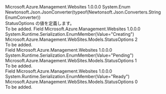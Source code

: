 <Type Name="StatusOptions" FullName="Microsoft.Azure.Management.WebSites.Models.StatusOptions">
  <TypeSignature Language="C#" Value="public enum StatusOptions" />
  <TypeSignature Language="ILAsm" Value=".class public auto ansi sealed StatusOptions extends System.Enum" />
  <TypeSignature Language="DocId" Value="T:Microsoft.Azure.Management.WebSites.Models.StatusOptions" />
  <TypeSignature Language="VB.NET" Value="Public Enum StatusOptions" />
  <TypeSignature Language="F#" Value="type StatusOptions = " />
  <AssemblyInfo>
    <AssemblyName>Microsoft.Azure.Management.Websites</AssemblyName>
    <AssemblyVersion>1.0.0.0</AssemblyVersion>
  </AssemblyInfo>
  <Base>
    <BaseTypeName>System.Enum</BaseTypeName>
  </Base>
  <Attributes>
    <Attribute>
      <AttributeName>Newtonsoft.Json.JsonConverter(typeof(Newtonsoft.Json.Converters.StringEnumConverter))</AttributeName>
    </Attribute>
  </Attributes>
  <Docs>
    <summary>
            StatusOptions の値を定義します。
            </summary>
    <remarks>To be added.</remarks>
  </Docs>
  <Members>
    <Member MemberName="Creating">
      <MemberSignature Language="C#" Value="Creating" />
      <MemberSignature Language="ILAsm" Value=".field public static literal valuetype Microsoft.Azure.Management.WebSites.Models.StatusOptions Creating = int32(2)" />
      <MemberSignature Language="DocId" Value="F:Microsoft.Azure.Management.WebSites.Models.StatusOptions.Creating" />
      <MemberSignature Language="VB.NET" Value="Creating" />
      <MemberSignature Language="F#" Value="Creating = 2" Usage="Microsoft.Azure.Management.WebSites.Models.StatusOptions.Creating" />
      <MemberType>Field</MemberType>
      <AssemblyInfo>
        <AssemblyName>Microsoft.Azure.Management.Websites</AssemblyName>
        <AssemblyVersion>1.0.0.0</AssemblyVersion>
      </AssemblyInfo>
      <Attributes>
        <Attribute>
          <AttributeName>System.Runtime.Serialization.EnumMember(Value="Creating")</AttributeName>
        </Attribute>
      </Attributes>
      <ReturnValue>
        <ReturnType>Microsoft.Azure.Management.WebSites.Models.StatusOptions</ReturnType>
      </ReturnValue>
      <MemberValue>2</MemberValue>
      <Docs>
        <summary>To be added.</summary>
      </Docs>
    </Member>
    <Member MemberName="Pending">
      <MemberSignature Language="C#" Value="Pending" />
      <MemberSignature Language="ILAsm" Value=".field public static literal valuetype Microsoft.Azure.Management.WebSites.Models.StatusOptions Pending = int32(1)" />
      <MemberSignature Language="DocId" Value="F:Microsoft.Azure.Management.WebSites.Models.StatusOptions.Pending" />
      <MemberSignature Language="VB.NET" Value="Pending" />
      <MemberSignature Language="F#" Value="Pending = 1" Usage="Microsoft.Azure.Management.WebSites.Models.StatusOptions.Pending" />
      <MemberType>Field</MemberType>
      <AssemblyInfo>
        <AssemblyName>Microsoft.Azure.Management.Websites</AssemblyName>
        <AssemblyVersion>1.0.0.0</AssemblyVersion>
      </AssemblyInfo>
      <Attributes>
        <Attribute>
          <AttributeName>System.Runtime.Serialization.EnumMember(Value="Pending")</AttributeName>
        </Attribute>
      </Attributes>
      <ReturnValue>
        <ReturnType>Microsoft.Azure.Management.WebSites.Models.StatusOptions</ReturnType>
      </ReturnValue>
      <MemberValue>1</MemberValue>
      <Docs>
        <summary>To be added.</summary>
      </Docs>
    </Member>
    <Member MemberName="Ready">
      <MemberSignature Language="C#" Value="Ready" />
      <MemberSignature Language="ILAsm" Value=".field public static literal valuetype Microsoft.Azure.Management.WebSites.Models.StatusOptions Ready = int32(0)" />
      <MemberSignature Language="DocId" Value="F:Microsoft.Azure.Management.WebSites.Models.StatusOptions.Ready" />
      <MemberSignature Language="VB.NET" Value="Ready" />
      <MemberSignature Language="F#" Value="Ready = 0" Usage="Microsoft.Azure.Management.WebSites.Models.StatusOptions.Ready" />
      <MemberType>Field</MemberType>
      <AssemblyInfo>
        <AssemblyName>Microsoft.Azure.Management.Websites</AssemblyName>
        <AssemblyVersion>1.0.0.0</AssemblyVersion>
      </AssemblyInfo>
      <Attributes>
        <Attribute>
          <AttributeName>System.Runtime.Serialization.EnumMember(Value="Ready")</AttributeName>
        </Attribute>
      </Attributes>
      <ReturnValue>
        <ReturnType>Microsoft.Azure.Management.WebSites.Models.StatusOptions</ReturnType>
      </ReturnValue>
      <MemberValue>0</MemberValue>
      <Docs>
        <summary>To be added.</summary>
      </Docs>
    </Member>
  </Members>
</Type>